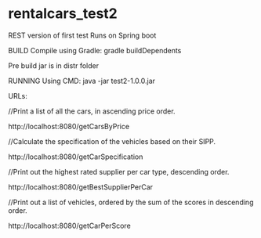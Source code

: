 # rentalcars_test2

REST version of first test
Runs on Spring boot

BUILD
Compile using Gradle: gradle buildDependents

Pre build jar is in distr folder

RUNNING 
Using CMD: 
java -jar test2-1.0.0.jar

URLs:

//Print a list of all the cars, in ascending price order.

http://localhost:8080/getCarsByPrice

//Calculate the specification of the vehicles based on their SIPP.

http://localhost:8080/getCarSpecification

//Print out the highest rated supplier per car type, descending order.

http://localhost:8080/getBestSupplierPerCar

//Print out a list of vehicles, ordered by the sum of the scores in descending order.

http://localhost:8080/getCarPerScore
